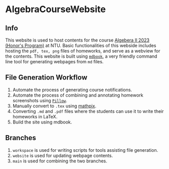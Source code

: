 # AlgebraCourseWebsite

## Info
This website is used to host contents for the course [Algebera II 2023 (Honor's Program)](https://cool.ntu.edu.tw/courses/25046) at NTU. Basic functionalities of this webside includes hosting the `pdf, tex, png` files of homeworks, and serve as a webview for the contents. This website is built using [`mdbook`](https://rust-lang.github.io/mdBook/), a very friendly command line tool for generating webpages from `md` files.

## File Generation Workflow
1. Automate the process of generating course notifications.
1. Automate the process of combining and annotating homework screenshots using [`Pillow`](https://pillow.readthedocs.io/en/stable/).
1. Manually convert to `.tex` using [mathpix](https://mathpix.com/image-to-latex).
1. Converting `.md` and `.pdf` files where the students can use it to write their homeworks in LaTeX.
1. Build the site using mdbook.

## Branches
1. `workspace` is used for writing scripts for tools assisting file generation.
1. `website` is used for updating webpage contents.
1. `main` is used for combining the two branches.
